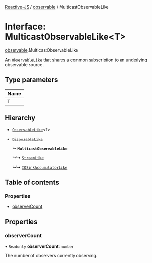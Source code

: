 [Reactive-JS](../README.md) / [observable](../modules/observable.md) / MulticastObservableLike

# Interface: MulticastObservableLike<T\>

[observable](../modules/observable.md).MulticastObservableLike

An `ObservableLike` that shares a common subscription to an underlying observable source.

## Type parameters

| Name |
| :------ |
| `T` |

## Hierarchy

- [`ObservableLike`](observable.ObservableLike.md)<`T`\>

- [`DisposableLike`](disposable.DisposableLike.md)

  ↳ **`MulticastObservableLike`**

  ↳↳ [`StreamLike`](observable.StreamLike.md)

  ↳↳ [`IOSinkAccumulatorLike`](streamable.IOSinkAccumulatorLike.md)

## Table of contents

### Properties

- [observerCount](observable.MulticastObservableLike.md#observercount)

## Properties

### observerCount

• `Readonly` **observerCount**: `number`

The number of observers currently observing.
